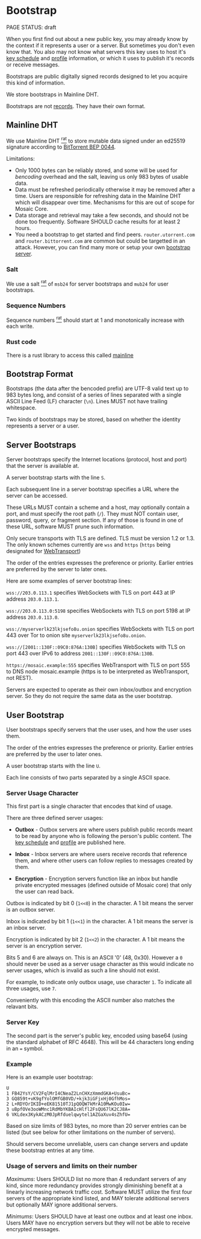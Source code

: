 # Bootstrap

<status>PAGE STATUS: draft</status>

When you first find out about a new public key, you may already know by the
context if it represents a user or a server. But sometimes you don't even
know that.  You also may not know what servers this key uses to host it's
[key schedule](keyschedule.md) and [profile](profile.md) information, or which
it uses to publish it's records or receive messages.

Bootstraps are public digitally signed records designed to let you acquire
this kind of information.

We store bootstraps in Mainline DHT.

Bootstraps are not [records](record.md). They have their own format.

## Mainline DHT

We use <t>Mainline DHT</t> [<sup>rat</sup>](rationale.md#mainline-dht)
to store mutable data signed under an ed25519 signature
according to [BitTorrent BEP 0044](https://www.bittorrent.org/beps/bep_0044.html).

Limitations:

* Only 1000 bytes can be reliably stored, and some will be used for *bencoding*
  overhead and the salt, leaving us only 983 bytes of usable data.
* Data must be refreshed periodically otherwise it may be removed after a time.
  Users are responsible for refreshing data in the Mainline DHT which will
  disappear over time. Mechanisms for this are out of scope for Mosaic Core.
* Data storage and retrieval may take a few seconds, and should not be done too
  frequently. Software SHOULD cache results for at least 2 hours.
* You need a bootstrap to get started and find peers. `router.utorrent.com`
  and `router.bittorrent.com` are common but could be targetted in an attack.
  However, you can find many more or setup your own
  [bootstrap server](https://github.com/bittorrent/bootstrap-dht).

### Salt

We use a <t>salt</t> [<sup>rat</sup>](rationale.md#salt)  of `msb24`
for server bootstraps and `mub24` for user bootstraps.

### Sequence Numbers

<t>Sequence numbers</t> [<sup>rat</sup>](rationale.md#sequence-numbers)
should start at 1 and monotonically increase with each write.

### Rust code

There is a rust library to access this called [mainline](https://github.com/pubky/mainline)

## Bootstrap Format

Bootstraps (the data after the bencoded prefix) are UTF-8 valid text up
to 983 bytes long, and consist of a series of lines separated with a single
ASCII Line Feed (LF) character (`\n`). Lines MUST not have trailing whitespace.

Two kinds of bootstraps may be stored, based on whether the identity
represents a server or a user.


## Server Bootstraps

Server bootstraps specify the Internet locations (protocol, host and
port) that the server is available at.

A server bootstrap starts with the line `S`.

Each subsequent line in a server bootstrap specifies a URL where
the server can be accessed.

These URLs MUST contain a scheme and a host, may optionally contain a port, and must
specify the root path (`/`).  They must NOT contain user, password, query, or fragment
section. If any of those is found in one of these URL, software MUST prune such
information.

Only secure transports with TLS are defined. TLS must be version 1.2 or 1.3.
The only known schemes currently are `wss` and `https` (`https` being
designated for [WebTransport](webtransport.md))

The order of the entries expresses the preference or priority. Earlier
entries are preferred by the server to later ones.

Here are some examples of server bootstrap lines:

`wss://203.0.113.1` specifies WebSockets with TLS on port 443 at IP address
`203.0.113.1`.

`wss://203.0.113.0:5198` specifies WebSockets with TLS on port 5198 at IP
address `203.0.113.0`.

`wss://myserverlk23lkjsefo8u.onion` specifies WebSockets with TLS on port 443
over Tor to onion site `myserverlk23lkjsefo8u.onion`.

`wss://[2001::130F::09C0:876A:130B]` specifies WebSockets with TLS on port 443
over IPv6 to address `2001::130F::09C0:876A:130B`.

`https://mosaic.example:555` specifies WebTransport with TLS on port 555 to DNS
node mosaic.example (https is to be interpreted as WebTransport, not REST).

Servers are expected to operate as their own inbox/outbox and encryption
server. So they do not require the same data as the user bootstrap.

## User Bootstrap

User bootstraps specify servers that the user uses, and how the user uses them.

The order of the entries expresses the preference or priority. Earlier entries are
preferred by the user to later ones.

A user bootstrap starts with the line `U`.

Each line consists of two parts separated by a single ASCII space.

### Server Usage Character

This first part is a single character that encodes that kind of usage.

There are three defined server usages:

* **Outbox** - Outbox servers are where users publish public records meant to
be read by anyone who is following the person's public content.
The [key schedule](keyschedule.md) and [profile](profile.md) are published
here.

* **Inbox** - Inbox servers are where users receive records that reference them,
and where other users can follow replies to messages created by them.

* **Encryption** - Encryption servers function like an inbox but handle
private encrypted messages (defined outside of Mosaic core) that only the
user can read back.

Outbox is indicated by bit 0 (`1<<0`) in the character. A 1 bit means the
server is an outbox server.

Inbox is indicated by bit 1 (`1<<1`) in the character. A 1 bit means the server
is an inbox server.

Encryption is indicated by bit 2 (`1<<2`) in the character. A 1 bit means the
server is an encryption server.

Bits 5 and 6 are always on. This is an ASCII '0' (48, 0x30). However a `0`
should never be used as a server usage character as this would indicate no
server usages, which is invalid as such a line should not exist.

For example, to indicate only outbox usage, use character `1`. To indicate all
three usages, use `7`.

Conveniently with this encoding the ASCII number also matches the relavant bits.

### Server Key

The second part is the server's public key, encoded using base64 (using the
standard alphabet of RFC 4648). This will be 44 characters long ending in an
`=` symbol.

### Example

Here is an example user bootstrap:

```
U
1 FB42YsY/CV2FqlMrI4CNeaZ2LnCHXzXmmdGKA+UsuBc=
3 GQ859t+vK9gfYolOMfGB0VD/+kjk3iGFjxHj0GfhMos=
2 L+RDYOrIKID+eEK81510TJ1pQOQW7kMrA10MwKOu0Iw=
3 uBpfOVe3ooWMnc1RdMbYKBAIcHlfl2FsQU67lK2CJ8A=
6 VKLdex3KykACzM0JpRfduelqwytel1AZGaXuv4sZhfU=
```

Based on size limits of 983 bytes, no more than 20 server entries can be
listed (but see below for other limitations on the number of servers).

Should servers become unreliable, users can change servers and update these
bootstrap entries at any time.

### Usage of servers and limits on their number

*Maximums*: Users SHOULD list no more than 4 redundant servers of any kind,
since more redundancy provides strongly diminishing benefit at a linearly
increasing network traffic cost.  Software MUST utilize the first four
servers of the appropriate kind listed, and MAY tolerate additional servers
but optionally MAY ignore additional servers.

*Minimums*: Users SHOULD have at least one outbox and at least one inbox.
Users MAY have no encryption servers but they will not be able to receive
encrypted messages.
